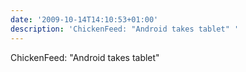 ```yaml
---
date: '2009-10-14T14:10:53+01:00'
description: 'ChickenFeed: "Android takes tablet" '
---
```

ChickenFeed: "Android takes tablet" 
